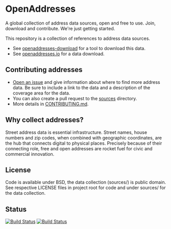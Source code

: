 # OpenAddresses

A global collection of address data sources, open and free to use. Join, download and contribute. We're just getting started.

This repository is a collection of references to address data sources.

- See [openaddresses-download](https://github.com/openaddresses/openaddresses-download)
for a tool to download this data.
- See [openaddresses.io](http://openaddresses.io/) for a data download.

## Contributing addresses

- [Open an issue](https://github.com/openaddresses/openaddresses/issues/new) and give information about where to find more address data. Be sure to include a link to the data and a description of the coverage area for the data.
- You can also create a pull request to the [sources](https://github.com/openaddresses/openaddresses/tree/master/sources) directory.
- More details in [CONTRIBUTING.md](CONTRIBUTING.md).

## Why collect addresses?

Street address data is essential infrastructure. Street names, house numbers and zip codes, when combined with geographic coordinates, are the hub that connects digital to physical places. Precisely because of their connecting role, free and open addresses are rocket fuel for civic and commercial innovation.

## License

Code is available under BSD, the data collection (sources/) is public domain. See respective LICENSE files in project root for code and under sources/ for the data collection.

## Status
[![Build Status](https://travis-ci.org/openaddresses/openaddresses.png?branch=master)](https://travis-ci.org/openaddresses/openaddresses)
[![Build Status](https://david-dm.org/openaddresses/openaddresses.png)](https://david-dm.org/openaddresses/openaddresses)

